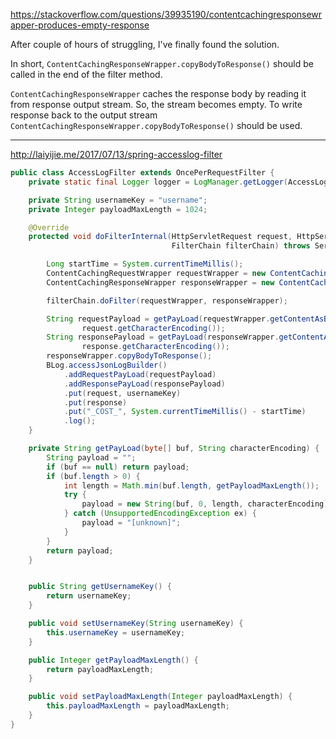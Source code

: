 https://stackoverflow.com/questions/39935190/contentcachingresponsewrapper-produces-empty-response

After couple of hours of struggling, I've finally found the solution.

In short,  `ContentCachingResponseWrapper.copyBodyToResponse()`  should be called in the end of the filter method.

`ContentCachingResponseWrapper`  caches the response body by reading it from response output stream. So, the stream becomes empty. To write response back to the output stream  `ContentCachingResponseWrapper.copyBodyToResponse()`  should be used.

---

http://laiyijie.me/2017/07/13/spring-accesslog-filter

```java
public class AccessLogFilter extends OncePerRequestFilter {
    private static final Logger logger = LogManager.getLogger(AccessLogFilter.class);

    private String usernameKey = "username";
    private Integer payloadMaxLength = 1024;

    @Override
    protected void doFilterInternal(HttpServletRequest request, HttpServletResponse response,
                                    FilterChain filterChain) throws ServletException, IOException {

        Long startTime = System.currentTimeMillis();
        ContentCachingRequestWrapper requestWrapper = new ContentCachingRequestWrapper(request);
        ContentCachingResponseWrapper responseWrapper = new ContentCachingResponseWrapper(response);

        filterChain.doFilter(requestWrapper, responseWrapper);

        String requestPayload = getPayLoad(requestWrapper.getContentAsByteArray(),
                request.getCharacterEncoding());
        String responsePayload = getPayLoad(responseWrapper.getContentAsByteArray(),
                response.getCharacterEncoding());
        responseWrapper.copyBodyToResponse();
        BLog.accessJsonLogBuilder()
            .addRequestPayLoad(requestPayload)
            .addResponsePayLoad(responsePayload)
            .put(request, usernameKey)
            .put(response)
            .put("_COST_", System.currentTimeMillis() - startTime)
            .log();
    }

    private String getPayLoad(byte[] buf, String characterEncoding) {
        String payload = "";
        if (buf == null) return payload;
        if (buf.length > 0) {
            int length = Math.min(buf.length, getPayloadMaxLength());
            try {
                payload = new String(buf, 0, length, characterEncoding);
            } catch (UnsupportedEncodingException ex) {
                payload = "[unknown]";
            }
        }
        return payload;
    }


    public String getUsernameKey() {
        return usernameKey;
    }

    public void setUsernameKey(String usernameKey) {
        this.usernameKey = usernameKey;
    }

    public Integer getPayloadMaxLength() {
        return payloadMaxLength;
    }

    public void setPayloadMaxLength(Integer payloadMaxLength) {
        this.payloadMaxLength = payloadMaxLength;
    }
}
```